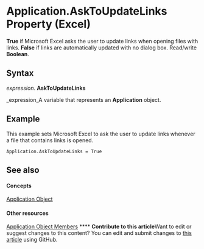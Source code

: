 
# Application.AskToUpdateLinks Property (Excel)

 **True** if Microsoft Excel asks the user to update links when opening files with links. **False** if links are automatically updated with no dialog box. Read/write **Boolean**.


## Syntax

 _expression_. **AskToUpdateLinks**

 _expression_A variable that represents an  **Application** object.


## Example

This example sets Microsoft Excel to ask the user to update links whenever a file that contains links is opened.


```
Application.AskToUpdateLinks = True
```


## See also


#### Concepts


 [Application Object](19b73597-5cf9-4f56-8227-b5211f657f6f.md)
#### Other resources


 [Application Object Members](4cb9ca42-8d07-cc9c-2d80-4eb9a5921e1e.md)
****   **Contribute to this article**Want to edit or suggest changes to this content? You can edit and submit changes to  [this article](https://github.com/jhershey00/VBA_Excel_Test/OpenXMLCon/articles/1d04eb45-9dcc-e15f-daf1-a6ce9fa737ae.md) using GitHub.

